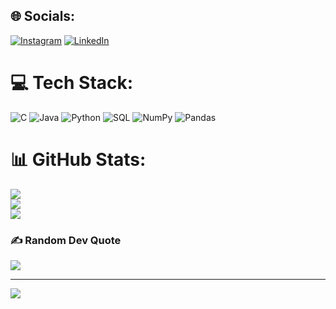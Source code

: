
## 🌐 Socials:
[![Instagram](https://img.shields.io/badge/Instagram-%23E4405F.svg?logo=Instagram&logoColor=white)](https://instagram.com/__kartik____10) [![LinkedIn](https://img.shields.io/badge/LinkedIn-%230077B5.svg?logo=linkedin&logoColor=white)](https://linkedin.com/in/alsokartik) 

# 💻 Tech Stack:
![C](https://img.shields.io/badge/c-%2300599C.svg?style=for-the-badge&logo=c&logoColor=white) ![Java](https://img.shields.io/badge/java-%23ED8B00.svg?style=for-the-badge&logo=openjdk&logoColor=white) ![Python](https://img.shields.io/badge/python-3670A0?style=for-the-badge&logo=python&logoColor=ffdd54) ![SQL](https://img.shields.io/badge/SQL-3670A0?style=for-the-badge&logo=SQL&logoColor=ffdd54) ![NumPy](https://img.shields.io/badge/numpy-%23013243.svg?style=for-the-badge&logo=numpy&logoColor=white) ![Pandas](https://img.shields.io/badge/pandas-%23150458.svg?style=for-the-badge&logo=pandas&logoColor=white)
# 📊 GitHub Stats:
![](https://github-readme-stats.vercel.app/api?username=alsokartik&theme=dark&hide_border=false&include_all_commits=false&count_private=false)<br/>
![](https://github-readme-streak-stats.herokuapp.com/?user=alsokartik&theme=dark&hide_border=false)<br/>
![](https://github-readme-stats.vercel.app/api/top-langs/?username=alsokartik&theme=dark&hide_border=false&include_all_commits=false&count_private=false&layout=compact)

### ✍️ Random Dev Quote
![](https://quotes-github-readme.vercel.app/api?type=horizontal&theme=radical)

---
[![](https://visitcount.itsvg.in/api?id=alsokartik&icon=0&color=0)](https://visitcount.itsvg.in)

<!-- Proudly created with GPRM ( https://gprm.itsvg.in ) -->
